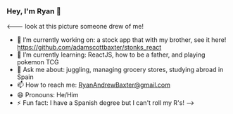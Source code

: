 ### Hey, I'm Ryan 👋
<--- look at this picture someone drew of me!

- 🔭 I’m currently working on: a stock app that with my brother, see it here! https://github.com/adamscottbaxter/stonks_react
- 🌱 I’m currently learning: ReactJS, how to be a father, and playing pokemon TCG
- 💬 Ask me about: juggling, managing grocery stores, studying abroad in Spain
- 📫 How to reach me: RyanAndrewBaxter@gmail.com
- 😄 Pronouns: He/Him
- ⚡ Fun fact: I have a Spanish degree but I can't roll my R's!
-->
